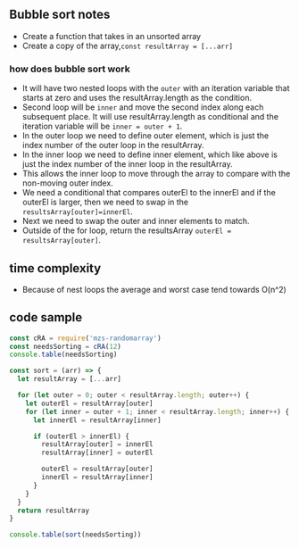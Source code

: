 ## Bubble sort notes

- Create a function that takes in an unsorted array
- Create a copy of the array,`const resultArray = [...arr]`

### how does bubble sort work

- It will have two nested loops with the `outer` with an iteration variable that starts at zero and uses the resultArray.length as the condition.
- Second loop will be `inner` and move the second index along each subsequent place. It will use resultArray.length as conditional and the iteration variable will be `inner = outer + 1`.
- In the outer loop we need to define outer element, which is just the index number of the outer loop in the resultArray.
- In the inner loop we need to define inner element, which like above is just the index number of the inner loop in the resultArray.
- This allows the inner loop to move through the array to compare with the non-moving outer index.
- We need a conditional that compares outerEl to the innerEl and if the outerEl is larger, then we need to swap in the `resultsArray[outer]=innerEl`.
- Next we need to swap the outer and inner elements to match.
- Outside of the for loop, return the resultsArray `outerEl = resultsArray[outer]`.

## time complexity

- Because of nest loops the average and worst case tend towards O(n^2)

## code sample

```js
const cRA = require('mzs-randomarray')
const needsSorting = cRA(12)
console.table(needsSorting)

const sort = (arr) => {
  let resultArray = [...arr]

  for (let outer = 0; outer < resultArray.length; outer++) {
    let outerEl = resultArray[outer]
    for (let inner = outer + 1; inner < resultArray.length; inner++) {
      let innerEl = resultArray[inner]

      if (outerEl > innerEl) {
        resultArray[outer] = innerEl
        resultArray[inner] = outerEl

        outerEl = resultArray[outer]
        innerEl = resultArray[inner]
      }
    }
  }
  return resultArray
}

console.table(sort(needsSorting))
```
